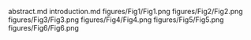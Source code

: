 abstract.md
introduction.md
figures/Fig1/Fig1.png
figures/Fig2/Fig2.png
figures/Fig3/Fig3.png
figures/Fig4/Fig4.png
figures/Fig5/Fig5.png
figures/Fig6/Fig6.png